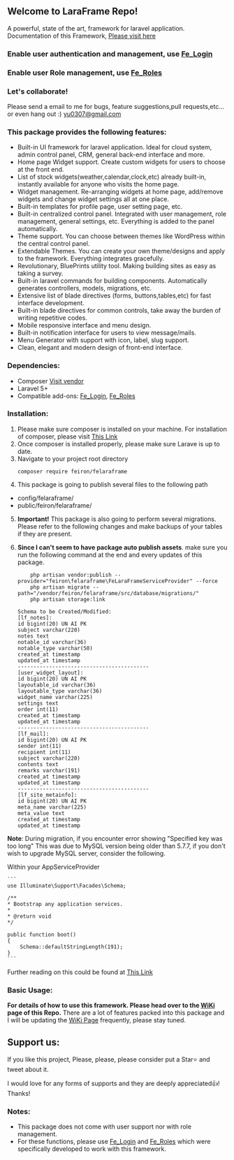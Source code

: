 ## Welcome to LaraFrame Repo!
A powerful, state of the art, framework for laravel application.
Documentation of this Framework, [Please visit here](https://github.com/yu0307/LaraFrame/wiki)
### **Enable user authentication and management, use [Fe_Login](https://github.com/yu0307/Fe_Login)**
### **Enable user Role management, use [Fe_Roles](https://github.com/yu0307/Fe_Roles)**
### Let's collaborate!
Please send a email to me for bugs, feature suggestions,pull requests,etc... or even hang out :) [yu0307@gmail.com](mailto:yu0307@gmail.com)

### This package provides the following features:
- Built-in UI framework for laravel application. Ideal for cloud system, admin control panel, CRM, general back-end interface and more.
- Home page Widget support. Create custom widgets for users to choose at the front end.
- List of stock widgets(weather,calendar,clock,etc) already built-in, instantly available for anyone who visits the home page.
- Widget management. Re-arranging widgets at home page, add/remove widgets and change widget settings all at one place. 
- Built-in templates for profile page, user setting page, etc. 
- Built-in centralized control panel. Integrated with user management, role management, general settings, etc. Everything is added to the panel automatically.
- Theme support. You can choose between themes like WordPress within the central control panel. 
- Extendable Themes. You can create your own theme/designs and apply to the framework. Everything integrates gracefully. 
- Revolutionary, BluePrints utility tool. Making building sites as easy as taking a survey. 
- Built-in laravel commands for building components. Automatically generates controllers, models, migrations, etc. 
- Extensive list of blade directives (forms, buttons,tables,etc) for fast interface development.
- Built-in blade directives for common controls, take away the burden of writing repetitive codes.
- Mobile responsive interface and menu design.
- Built-in notification interface for users to view message/mails.
- Menu Generator with support with icon, label, slug support.
- Clean, elegant and modern design of front-end interface.

### Dependencies:
- Composer [Visit vendor](https://getcomposer.org/)
- Laravel 5+
- Compatible add-ons: [Fe_Login](https://github.com/yu0307/Fe_Login), [Fe_Roles](https://github.com/yu0307/Fe_Roles)

### Installation:

1. Please make sure composer is installed on your machine. For installation of composer, please visit [This Link](https://getcomposer.org/doc/00-intro.md)
2. Once composer is installed properly, please make sure Larave is up to date. 
3. Navigate to your project root directory
    ```
    composer require feiron/felaraframe
    ```
4. This package is going to publish several files to the following path
- config/felaraframe/
- public/feiron/felaraframe/
5. **Important!** This package is also going to perform several migrations. Please refer to the following changes and make backups of your tables if they are present. 
6. **Since I can't seem to have package auto publish assets**. make sure you run the following command at the end and every updates of this package. 

    ```
        php artisan vendor:publish --provider="feiron\felaraframe\FeLaraFrameServiceProvider" --force
        php artisan migrate --path="/vendor/feiron/felaraframe/src/database/migrations/"
        php artisan storage:link
    ```

    ```
    Schema to be Created/Modified:
    [lf_notes]:
    id bigint(20) UN AI PK 
    subject varchar(220) 
    notes text 
    notable_id varchar(36) 
    notable_type varchar(50) 
    created_at timestamp 
    updated_at timestamp
    ------------------------------------------
    [user_widget_layout]:
    id bigint(20) UN AI PK 
    layoutable_id varchar(36) 
    layoutable_type varchar(36) 
    widget_name varchar(225) 
    settings text 
    order int(11) 
    created_at timestamp 
    updated_at timestamp
    ------------------------------------------
    [lf_mail]:
    id bigint(20) UN AI PK 
    sender int(11) 
    recipient int(11) 
    subject varchar(220) 
    contents text 
    remarks varchar(191) 
    created_at timestamp 
    updated_at timestamp
    ------------------------------------------
    [lf_site_metainfo]:
    id bigint(20) UN AI PK 
    meta_name varchar(225) 
    meta_value text 
    created_at timestamp 
    updated_at timestamp
    ```
**Note**: During migration, if you encounter error showing "Specified key was too long"
This was due to MySQL version being older than 5.7.7, if you don't wish to upgrade MySQL server, consider the following.

Within your AppServiceProvider 

    ```
    use Illuminate\Support\Facades\Schema;

    /**
    * Bootstrap any application services.
    *
    * @return void
    */

    public function boot()
    {
        Schema::defaultStringLength(191);
    }
    ```

Further reading on this could be found at [This Link](https://laravel.com/docs/master/migrations#creating-indexes)

### Basic Usage:
**For details of how to use this framework. Please head over to the [WiKi](https://github.com/yu0307/LaraFrame/wiki) page of this Repo.**
There are a lot of features packed into this package and I will be updating the [WiKi Page](https://github.com/yu0307/LaraFrame/wiki) frequently, please stay tuned.

## Support us:

If you like this project, Please, please, please consider put a Star⭐️ and tweet about it.

I would love for any forms of supports and they are deeply appreciated👍! Thanks!

### Notes:
- This package does not come with user support nor with role management. 
- For these functions, please use [Fe_Login](https://github.com/yu0307/Fe_Login) and [Fe_Roles](https://github.com/yu0307/Fe_Roles) which were specifically developed to work with this framework. 
